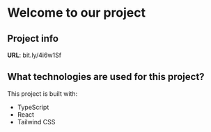 # Welcome to our project

## Project info

**URL**: bit.ly/4i6w1Sf


## What technologies are used for this project?

This project is built with:
- TypeScript
- React
- Tailwind CSS


